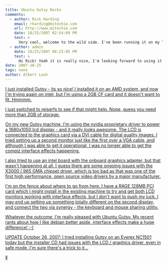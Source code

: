 ```yaml
---
title: Ubuntu Gutsy Rocks
comments:
  - author: Rick Harding
    email: rharding@mitechie.com
    url: http://www.mitechie.com
    date: 10/25/2007 02:54:09 PM
    text: >
      Very cool, welcome to the wild side. I've been running it on my T61 for a while and love it.
  - author: admin
    date: 10/25/2007 08:22:05 PM
    text: >
      Hi Rick! Yeah it is really nice, I'm looking forward to using it everyday!
date: 2007-10-25
tags: none
author: Albert Lash
---
```

<a href="http://www.docunext.com/2007/10/ubuntu-gutsy/">

I just installed Gutsy - its so nice! I installed it on an AMD system, and now I'm trying again on intel, but I'm using a 2GB CF card and it doesn't want to fit. Hmmmm.

I just switched to reiserfs to see if that might help. Nope, guess you need more than 2GB of storage.

On my new Gutsy machine, I'm using the nvidia proprietary driver to power a 1680x1050 lcd display - and it really looks awesome. The LCD is connected to the graphics card via a DVI cable for digital quality images. I tried setting up a second monitor just like the first over a VGA cable, and although I was able to get it operational, I was no longer able to get the compiz interface effects happening.

I also tried to use an intel board with the onboard graphics adapter, but that wasn't happening at all. I guess there are some ongoing issues with the X3000 / 965 GMA chipset driver, which is too bad as that was one of the first high performance, open source video drivers by a major manufacturer.

I'm on the fence about where to go from here. I have a RAGE 128MB PCI card which I might install in the existing machine to try and get both LCD monitors working with interface effects, but I don't want to push my luck. I may end up setting up something totally different on the second display, and connect the two via synergy - the keyboard and mouse sharing utility.

Whatever the outcome, I'm really pleased with Ubuntu Gutsy. My recent rants about how I like debian better aside, interface effects make a huge difference! :-)

UPDATE October 26, 2007: I tried installing Gutsy on an Everex NC1501 today but the installer CD had issues with the LCD / graphics driver, even in safe mode. I'm sure there's a trick to it...

¥

